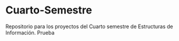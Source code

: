 # Cuarto-Semestre
Repositorio para los proyectos del Cuarto semestre de Estructuras de Información.
Prueba 
